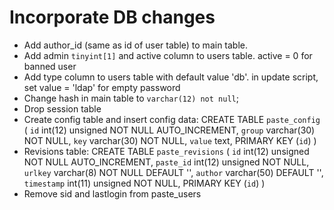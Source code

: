 Incorporate DB changes
=======================
 * Add author_id (same as id of user table) to main table.
 * Add admin `tinyint[1]` and active column to users table.
   active = 0 for banned user
 * Add type column to users table with default value 'db'.
   in update script, set value = 'ldap' for empty password
 * Change hash in main table to `varchar(12) not null`;
 * Drop session table
 * Create config table and insert config data:
	CREATE TABLE `paste_config` (
		`id` int(12) unsigned NOT NULL AUTO_INCREMENT,
		`group` varchar(30) NOT NULL,
		`key` varchar(30) NOT NULL,
		`value` text,
		PRIMARY KEY (`id`)
	)
 * Revisions table:
	 CREATE TABLE `paste_revisions` (
		`id` int(12) unsigned NOT NULL AUTO_INCREMENT,
		`paste_id` int(12) unsigned NOT NULL,
		`urlkey` varchar(8) NOT NULL DEFAULT '',
		`author` varchar(50) DEFAULT '',
		`timestamp` int(11) unsigned NOT NULL,
		PRIMARY KEY (`id`)
	)
 * Remove sid and lastlogin from paste_users
